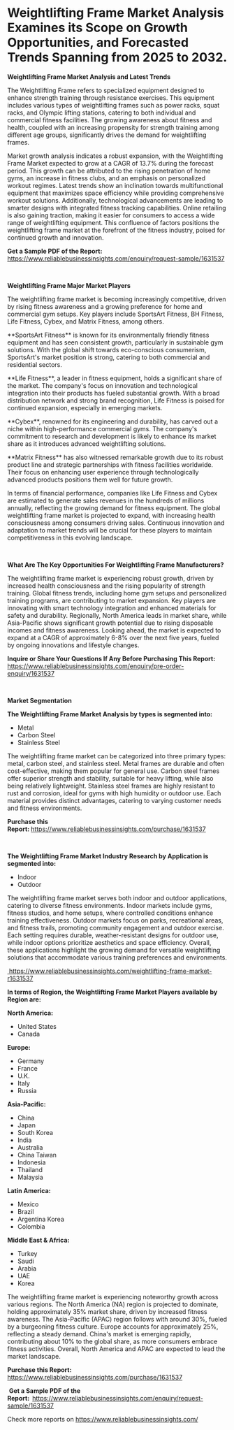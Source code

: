 <p><h1>Weightlifting Frame Market Analysis Examines its Scope on Growth Opportunities, and Forecasted Trends Spanning from 2025 to 2032.</h1></p><p><strong>Weightlifting Frame Market Analysis and Latest Trends</strong></p>
<p><p>The Weightlifting Frame refers to specialized equipment designed to enhance strength training through resistance exercises. This equipment includes various types of weightlifting frames such as power racks, squat racks, and Olympic lifting stations, catering to both individual and commercial fitness facilities. The growing awareness about fitness and health, coupled with an increasing propensity for strength training among different age groups, significantly drives the demand for weightlifting frames.</p><p>Market growth analysis indicates a robust expansion, with the Weightlifting Frame Market expected to grow at a CAGR of 13.7% during the forecast period. This growth can be attributed to the rising penetration of home gyms, an increase in fitness clubs, and an emphasis on personalized workout regimes. Latest trends show an inclination towards multifunctional equipment that maximizes space efficiency while providing comprehensive workout solutions. Additionally, technological advancements are leading to smarter designs with integrated fitness tracking capabilities. Online retailing is also gaining traction, making it easier for consumers to access a wide range of weightlifting equipment. This confluence of factors positions the weightlifting frame market at the forefront of the fitness industry, poised for continued growth and innovation.</p></p>
<p><strong>Get a Sample PDF of the Report:&nbsp;</strong> <a href="https://www.reliablebusinessinsights.com/enquiry/request-sample/1631537?utm_campaign=3439&utm_medium=2&utm_source=Github&utm_content=ia&utm_term=05042025&utm_id=weightlifting-frame">https://www.reliablebusinessinsights.com/enquiry/request-sample/1631537</a></p>
<p>&nbsp;</p>
<p><strong>Weightlifting Frame Major Market Players</strong></p>
<p><p>The weightlifting frame market is becoming increasingly competitive, driven by rising fitness awareness and a growing preference for home and commercial gym setups. Key players include SportsArt Fitness, BH Fitness, Life Fitness, Cybex, and Matrix Fitness, among others.</p><p>**SportsArt Fitness** is known for its environmentally friendly fitness equipment and has seen consistent growth, particularly in sustainable gym solutions. With the global shift towards eco-conscious consumerism, SportsArt's market position is strong, catering to both commercial and residential sectors.</p><p>**Life Fitness**, a leader in fitness equipment, holds a significant share of the market. The company's focus on innovation and technological integration into their products has fueled substantial growth. With a broad distribution network and strong brand recognition, Life Fitness is poised for continued expansion, especially in emerging markets.</p><p>**Cybex**, renowned for its engineering and durability, has carved out a niche within high-performance commercial gyms. The company's commitment to research and development is likely to enhance its market share as it introduces advanced weightlifting solutions.</p><p>**Matrix Fitness** has also witnessed remarkable growth due to its robust product line and strategic partnerships with fitness facilities worldwide. Their focus on enhancing user experience through technologically advanced products positions them well for future growth.</p><p>In terms of financial performance, companies like Life Fitness and Cybex are estimated to generate sales revenues in the hundreds of millions annually, reflecting the growing demand for fitness equipment. The global weightlifting frame market is projected to expand, with increasing health consciousness among consumers driving sales. Continuous innovation and adaptation to market trends will be crucial for these players to maintain competitiveness in this evolving landscape.</p></p>
<p>&nbsp;</p>
<p><strong>What Are The Key Opportunities For Weightlifting Frame Manufacturers?</strong></p>
<p><p>The weightlifting frame market is experiencing robust growth, driven by increased health consciousness and the rising popularity of strength training. Global fitness trends, including home gym setups and personalized training programs, are contributing to market expansion. Key players are innovating with smart technology integration and enhanced materials for safety and durability. Regionally, North America leads in market share, while Asia-Pacific shows significant growth potential due to rising disposable incomes and fitness awareness. Looking ahead, the market is expected to expand at a CAGR of approximately 6-8% over the next five years, fueled by ongoing innovations and lifestyle changes.</p></p>
<p><strong>Inquire or Share Your Questions If Any Before Purchasing This Report:</strong> <a href="https://www.reliablebusinessinsights.com/enquiry/pre-order-enquiry/1631537?utm_campaign=3439&utm_medium=2&utm_source=Github&utm_content=ia&utm_term=05042025&utm_id=weightlifting-frame">https://www.reliablebusinessinsights.com/enquiry/pre-order-enquiry/1631537</a></p>
<p>&nbsp;</p>
<p><strong>Market Segmentation</strong></p>
<p><strong>The Weightlifting Frame Market Analysis by types is segmented into:</strong></p>
<p><ul><li>Metal</li><li>Carbon Steel</li><li>Stainless Steel</li></ul></p>
<p><p>The weightlifting frame market can be categorized into three primary types: metal, carbon steel, and stainless steel. Metal frames are durable and often cost-effective, making them popular for general use. Carbon steel frames offer superior strength and stability, suitable for heavy lifting, while also being relatively lightweight. Stainless steel frames are highly resistant to rust and corrosion, ideal for gyms with high humidity or outdoor use. Each material provides distinct advantages, catering to varying customer needs and fitness environments.</p></p>
<p><strong>Purchase this Report:&nbsp;</strong><a href="https://www.reliablebusinessinsights.com/purchase/1631537?utm_campaign=3439&utm_medium=2&utm_source=Github&utm_content=ia&utm_term=05042025&utm_id=weightlifting-frame">https://www.reliablebusinessinsights.com/purchase/1631537</a></p>
<p>&nbsp;</p>
<p><strong>The Weightlifting Frame Market Industry Research by Application is segmented into:</strong></p>
<p><ul><li>Indoor</li><li>Outdoor</li></ul></p>
<p><p>The weightlifting frame market serves both indoor and outdoor applications, catering to diverse fitness environments. Indoor markets include gyms, fitness studios, and home setups, where controlled conditions enhance training effectiveness. Outdoor markets focus on parks, recreational areas, and fitness trails, promoting community engagement and outdoor exercise. Each setting requires durable, weather-resistant designs for outdoor use, while indoor options prioritize aesthetics and space efficiency. Overall, these applications highlight the growing demand for versatile weightlifting solutions that accommodate various training preferences and environments.</p></p>
<p><a href="https://www.reliablebusinessinsights.com/weightlifting-frame-market-r1631537?utm_campaign=3439&utm_medium=2&utm_source=Github&utm_content=ia&utm_term=05042025&utm_id=weightlifting-frame">&nbsp;https://www.reliablebusinessinsights.com/weightlifting-frame-market-r1631537</a></p>
<p><strong>In terms of Region, the Weightlifting Frame Market Players available by Region are:</strong></p>
<p>
    <p> <strong> North America: </strong>
        <ul>
            <li>United States</li>
            <li>Canada</li>
        </ul>
        </p> 
    <p> <strong> Europe: </strong>
        <ul>
            <li>Germany</li>
            <li>France</li>
            <li>U.K.</li>
            <li>Italy</li>
            <li>Russia</li>
        </ul>
        </p> 
    <p> <strong> Asia-Pacific: </strong>
        <ul>
            <li>China</li>
            <li>Japan</li>
            <li>South Korea</li>
            <li>India</li>
            <li>Australia</li>
            <li>China Taiwan</li>
            <li>Indonesia</li>
            <li>Thailand</li>
            <li>Malaysia</li>
        </ul>
        </p> 
    <p> <strong> Latin America: </strong>
        <ul>
            <li>Mexico</li>
            <li>Brazil</li>
            <li>Argentina Korea</li>
            <li>Colombia</li>
        </ul>
        </p> 
    <p> <strong> Middle East & Africa: </strong>
        <ul>
            <li>Turkey</li>
            <li>Saudi</li>
            <li>Arabia</li>
            <li>UAE</li>
            <li>Korea</li>
        </ul>
    </p>
    </p>
<p><p>The weightlifting frame market is experiencing noteworthy growth across various regions. The North America (NA) region is projected to dominate, holding approximately 35% market share, driven by increased fitness awareness. The Asia-Pacific (APAC) region follows with around 30%, fueled by a burgeoning fitness culture. Europe accounts for approximately 25%, reflecting a steady demand. China's market is emerging rapidly, contributing about 10% to the global share, as more consumers embrace fitness activities. Overall, North America and APAC are expected to lead the market landscape.</p></p>
<p><strong>Purchase this Report: </strong><a href="https://www.reliablebusinessinsights.com/purchase/1631537?utm_campaign=3439&utm_medium=2&utm_source=Github&utm_content=ia&utm_term=05042025&utm_id=weightlifting-frame">https://www.reliablebusinessinsights.com/purchase/1631537</a></p>
<p>&nbsp;<strong>Get a Sample PDF of the Report:&nbsp;&nbsp;</strong><a href="https://www.reliablebusinessinsights.com/enquiry/request-sample/1631537?utm_campaign=3439&utm_medium=2&utm_source=Github&utm_content=ia&utm_term=05042025&utm_id=weightlifting-frame">https://www.reliablebusinessinsights.com/enquiry/request-sample/1631537</a></p>
<p><strong></strong></p>
<p>Check more reports on <a href="https://www.reliablebusinessinsights.com/?utm_campaign=3439&utm_medium=2&utm_source=Github&utm_content=ia&utm_term=05042025&utm_id=weightlifting-frame">https://www.reliablebusinessinsights.com/</a></p>